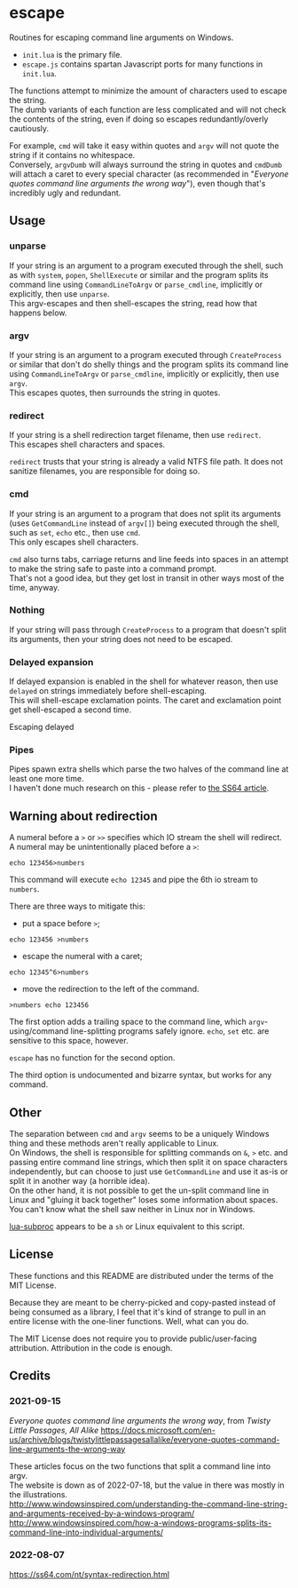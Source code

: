 # escape

Routines for escaping command line arguments on Windows.

* `init.lua` is the primary file.
* `escape.js` contains spartan Javascript ports for many functions in `init.lua`.

The functions attempt to minimize the amount of characters used to escape the string.  
The dumb variants of each function are less complicated and will not check the contents of the string, even if doing so escapes redundantly/overly cautiously.

For example, `cmd` will take it easy within quotes and `argv` will not quote the string if it contains no whitespace.  
Conversely, `argvDumb` will always surround the string in quotes and `cmdDumb` will attach a caret to every special character (as recommended in "*Everyone quotes command line arguments the wrong way*"), even though that's incredibly ugly and redundant.

## Usage

### unparse
If your string is an argument to a program executed through the
shell, such as with `system`, `popen`, `ShellExecute` or similar
and the program splits its command line using `CommandLineToArgv`
or `parse_cmdline`, implicitly or explicitly, then use `unparse`.  
This argv-escapes and then shell-escapes the string, read how that happens below.

### argv
If your string is an argument to a program executed through
`CreateProcess` or similar that don't do shelly things and the
program splits its command line using `CommandLineToArgv` or
`parse_cmdline`, implicitly or explicitly, then use `argv`.  
This escapes quotes, then surrounds the string in quotes.

### redirect
If your string is a shell redirection target filename, then use `redirect`.  
This escapes shell characters and spaces.

`redirect` trusts that your string is already a valid NTFS file path.
It does not sanitize filenames, you are responsible for doing so.

### cmd
If your string is an argument to a program that does not split its arguments (uses `GetCommandLine` instead of `argv[]`) being executed through the shell, such as `set`, `echo` etc., then use `cmd`.  
This only escapes shell characters.

`cmd` also turns tabs, carriage returns and line feeds into spaces in an attempt to make the string safe to paste into a command prompt.  
That's not a good idea, but they get lost in transit in other ways most of the time, anyway.

### Nothing
If your string will pass through `CreateProcess` to a program that
doesn't split its arguments, then your string does not need to be
escaped.

### Delayed expansion
If delayed expansion is enabled in the shell for whatever reason, then use `delayed` on strings immediately before shell-escaping.  
This will shell-escape exclamation points. The caret and exclamation point get shell-escaped a second time.

Escaping delayed 

### Pipes

Pipes spawn extra shells which parse the two halves of the command line at least one more time.  
I haven't done much research on this - please refer to [the SS64 article](https://ss64.com/nt/syntax-redirection.html).

## Warning about redirection

A numeral before a `>` or `>>` specifies which IO stream the shell will redirect. A numeral may be unintentionally placed before a `>`:
```
echo 123456>numbers
```
This command will execute `echo 12345` and pipe the 6th io stream to `numbers`.

There are three ways to mitigate this:
* put a space before `>`;
```
echo 123456 >numbers
```
* escape the numeral with a caret;
```
echo 12345^6>numbers
```
* move the redirection to the left of the command.
```
>numbers echo 123456
```

The first option adds a trailing space to the command line, which `argv`-using/command line-splitting programs safely ignore. `echo`, `set` etc. are sensitive to this space, however.

`escape` has no function for the second option.

The third option is undocumented and bizarre syntax, but works for any command.

## Other

The separation between `cmd` and `argv` seems to be a uniquely Windows thing and these methods aren't really applicable to Linux.  
On Windows, the shell is responsible for splitting commands on `&`, `>` etc. and passing entire command line strings, which then split it on space characters independently, but can choose to just use `GetCommandLine` and use it as-is or split it in another way (a horrible idea).  
On the other hand, it is not possible to get the un-split command line in Linux and "gluing it back together" loses some information about spaces.  
You can't know what the shell saw neither in Linux nor in Windows.

[lua-subproc](https://github.com/faithanalog/lua-subproc) appears to be a `sh` or Linux equivalent to this script.

## License

These functions and this README are distributed under the terms of the MIT License.

Because they are meant to be cherry-picked and copy-pasted instead of being consumed as a library, I feel that it's kind of strange to pull in an entire license with the one-liner functions. Well, what can you do.

The MIT License does not require you to provide public/user-facing attribution.
Attribution in the code is enough.

## Credits

### 2021-09-15
*Everyone quotes command line arguments the wrong way*, from *Twisty Little Passages, All Alike*
https://docs.microsoft.com/en-us/archive/blogs/twistylittlepassagesallalike/everyone-quotes-command-line-arguments-the-wrong-way

These articles focus on the two functions that split a command line into argv.  
The website is down as of 2022-07-18, but the value in there was mostly in the illustrations.  
http://www.windowsinspired.com/understanding-the-command-line-string-and-arguments-received-by-a-windows-program/  
http://www.windowsinspired.com/how-a-windows-programs-splits-its-command-line-into-individual-arguments/

### 2022-08-07
https://ss64.com/nt/syntax-redirection.html
